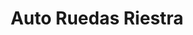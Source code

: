 ---
title: "Auto Ruedas Riestra"
url: /valdelafuente/auto-ruedas-riestra/
shop: reparación de automóviles
---